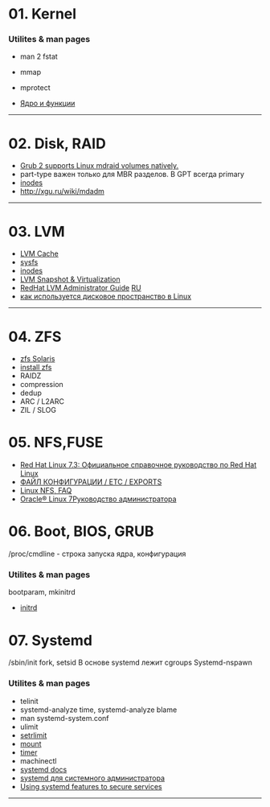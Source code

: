 # 01. Kernel
### Utilites & man pages
- man 2 fstat
- mmap
- mprotect

- [Ядро и функции](https://pustovoi.ru/2010/1033)
---
# 02. Disk, RAID
- [Grub 2 supports Linux mdraid volumes natively.](https://unix.stackexchange.com/questions/17481/grub2-raid-boot)
- part-type важен только для MBR разделов. В GPT всегда primary
- [inodes](https://pustovoi.ru/2019/3053)
- http://xgu.ru/wiki/mdadm
---

# 03. LVM

- [LVM Cache](http://man7.org/linux/man-pages/man7/lvmcache.7.html)
- [sysfs](http://man7.org/linux/man-pages/man5/sysfs.5.html#NOTES)
- [inodes](https://pustovoi.ru/2019/3053)
- [LVM Snapshot & Virtualization](https://www.ibm.com/developerworks/ru/library/l-lvm2/)
- [RedHat LVM Administrator Guide](https://access.redhat.com/documentation/en-us/red_hat_enterprise_linux/6/html/logical_volume_manager_administration/index) [RU](https://access.redhat.com/documentation/ru-ru/red_hat_enterprise_linux/5/html/cluster_suite_overview/s1-clvm-overview-cso)
- [как используется дисковое пространство в Linux](https://habr.com/ru/company/flant/blog/354802/)
---

# 04. ZFS

- [zfs Solaris](https://docs.oracle.com/cd/E19253-01/820-0836/)
- [install zfs](https://github.com/openzfs/zfs/wiki/RHEL-and-CentOS)
- RAIDZ
- compression
- dedup
- ARC / L2ARC
- ZIL / SLOG

# 05. NFS,FUSE

- [Red Hat Linux 7.3: Официальное справочное руководство по Red Hat Linux](https://www-uxsup.csx.cam.ac.uk/pub/doc/redhat/redhat7.3/rhl-rg-en-7.3/ch-nfs.html)
- [ФАЙЛ КОНФИГУРАЦИИ / ETC / EXPORTS](https://access.redhat.com/documentation/en-us/red_hat_enterprise_linux/5/html/deployment_guide/s1-nfs-server-config-exports#s1-nfs-server-config-exportfs)
- [Linux NFS, FAQ](http://nfs.sourceforge.net/)
- [Oracle® Linux 7Руководство администратора](https://docs.oracle.com/en/operating-systems/oracle-linux/7/admin/ol7-cfgsvr-nfs.html)

# 06. Boot, BIOS, GRUB

/proc/cmdline - строка запуска ядра, конфигурация

### Utilites & man pages
bootparam, mkinitrd

- [initrd](https://en.wikipedia.org/wiki/Initial_ramdisk)

# 07. Systemd
/sbin/init
fork, setsid
В основе systemd лежит cgroups
Systemd-nspawn

### Utilites & man pages
- telinit
- systemd-analyze time, systemd-analyze blame
- man systemd-system.conf
- ulimit
- [setrlimit](http://man7.org/linux/man-pages/man2/setrlimit.2.html)
- [mount](https://www.freedesktop.org/software/systemd/man/systemd.mount.html)
- [timer](https://www.freedesktop.org/software/systemd/man/systemd.timer.html)
- machinectl
- [systemd docs](http://0pointer.de/blog/projects/systemd-docs.html)
- [systemd для системного администратора](https://mega.nz/#F!OdFEnYAK!dpUB6_qA_iKD1yTUa9S1_g?KIsjzQaK)
- [Using systemd features to secure services](https://www.redhat.com/sysadmin/systemd-secure-services)

---
